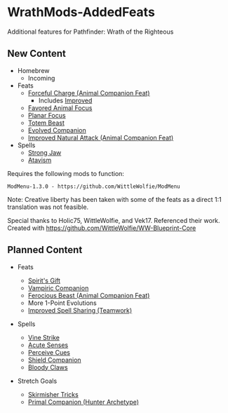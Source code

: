 # WrathMods-AddedFeats
Additional features for Pathfinder: Wrath of the Righteous

## New Content

* Homebrew
    * Incoming
* Feats
    * [Forceful Charge (Animal Companion Feat)](https://www.d20pfsrd.com/feats/animal-companion-feats/forceful-charge/)
        * Includes [Improved](https://www.d20pfsrd.com/feats/animal-companion-feats/improved-forceful-charge/)
    * [Favored Animal Focus](https://www.d20pfsrd.com/feats/animal-companion-feats/favored-animal-focus-animal-companion-feat/)
    * [Planar Focus](https://www.d20pfsrd.com/feats/general-feats/planar-focus/)
    * [Totem Beast](https://www.d20pfsrd.com/feats/general-feats/totem-beast/)
    * [Evolved Companion](https://www.d20pfsrd.com/feats/general-feats/evolved-companion)
    * [Improved Natural Attack (Animal Companion Feat)](https://www.d20pfsrd.com/feats/monster-feats/improved-natural-attack/)
* Spells
    * [Strong Jaw](https://www.d20pfsrd.com/magic/all-spells/s/strong-jaw/)
    * [Atavism](https://www.d20pfsrd.com/magic/all-spells/a/atavism/)

Requires the following mods to function:
```
ModMenu-1.3.0 - https://github.com/WittleWolfie/ModMenu
```


Note: Creative liberty has been taken with some of the feats as a direct 1:1 translation was not feasible.

Special thanks to Holic75, WittleWolfie, and Vek17. Referenced their work.
Created with https://github.com/WittleWolfie/WW-Blueprint-Core

## Planned Content
* Feats
   * [Spirit's Gift](https://www.d20pfsrd.com/feats/general-feats/spirit-s-gift)
   * [Vampiric Companion](https://www.d20pfsrd.com/feats/general-feats/vampiric-companion/)
   * [Ferocious Beast (Animal Companion Feat)](https://www.d20pfsrd.com/feats/animal-companion-feats/ferocious-beast-animal-companion-feat-combat/)
   * More 1-Point Evolutions
   * [Improved Spell Sharing (Teamwork)](https://www.d20pfsrd.com/feats/general-feats/improved-spell-sharing-teamwork/)

* Spells
   * [Vine Strike](https://www.d20pfsrd.com/magic/all-spells/v/vine-strike/)
   * [Acute Senses](https://www.d20pfsrd.com/magic/all-spells/a/acute-senses/)
   * [Perceive Cues](https://www.d20pfsrd.com/magic/all-spells/p/perceive-cues)
   * [Shield Companion](https://www.d20pfsrd.com/magic/all-spells/s/shield-companion)
   * [Bloody Claws](https://www.d20pfsrd.com/magic/all-spells/b/bloody-claws)

* Stretch Goals
   * [Skirmisher Tricks](https://www.d20pfsrd.com/classes/core-classes/ranger/archetypes/paizo-ranger-archetypes/skirmisher/)
   * [Primal Companion (Hunter Archetype)](https://www.d20pfsrd.com/classes/hybrid-classes/hunter/archetypes/paizo-hunter-archetypes/primal-companion-hunter/)
